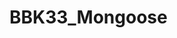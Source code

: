 # BBK33_Mongoose

<!-- 1. Conexión a base de datos en atlas
- Crea una base de datos en MongoDB Atlas y establece la conexión con el proyecto.
- Para este proyecto, desarrollaremos una API RESTful para gestionar productos utilizando 
Node.js, Express, y MongoDB Atlas como base de datos. 

- El primer paso será establecer una conexión segura a MongoDB Atlas para permitir que nuestra aplicación interacte con la base de datos en la nube. 

- A continuación, implementaremos rutas para crear, leer, actualizar y eliminar productos, utilizando un controlador de productos para manejar la lógica de negocio. 

- Este enfoque modular nos permitirá mantener nuestro código organizado y facilitará la expansión de la API en el futuro.

2. Ejecuta las siguientes consultas

A continuación, implementa rutas para crear, leer, actualizar y eliminar productos, utilizando un controlador de productos para manejar la lógica de negocio. Este enfoque modular nos permitirá mantener nuestro código organizado y facilitará la expansión de la API en el futuro.
 -->